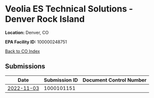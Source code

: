 # Veolia ES Technical Solutions - Denver Rock Island

**Location:** Denver, CO

**EPA Facility ID:** 100000248751

[Back to CO Index](../../index.md)

## Submissions

| Date | Submission ID | Document Control Number |
|------|--------------|-------------------------|
| [2022-11-03](submissions/1000101151.md) | 1000101151 |  |
